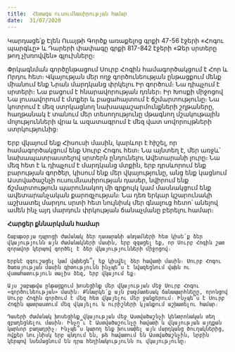 ```yaml
---
title:  Հետագա ուսումնասիրության համար
date:  31/07/2020
---
```


Կարդացե՛ք Էլեն Ուայթի Գործք առաքելոց գրքի 47-56 էջերի «Հոգու պարգևը» և Դարերի փափագը գրքի 817-842 էջերի «Ձեր սրտերը թող չխռովվեն» գլուխները։

Փրկագնման գործընթացում Սուրբ Հոգին համագործակցում է Հոր և Որդու հետ։ Վկայության մեր ողջ գործունեության ընթացքում մենք միանում ենք Նրան մարդկանց փրկելու Իր գործում։ Նա դիպչում է սրտերի։ Նա բացում է հնարավորության դռներ։ Իր Խոսքի միջոցով Նա լուսավորում է մտքեր և բացահայտում է ճշմարտությունը։ Նա կոտրում է մեզ ստրկացնող նախապաշարմունքների շղթաները, հաղթանակ է տանում մեր տեսողությունը մթագնող մշակութային մոլությունների վրա և ազատագրում է մեզ վատ սովորույթների ստրկությունից։

Երբ վկայում ենք Հիսուսի մասին, կարևոր է հիշել, որ համագործակցում ենք Սուրբ Հոգու հետ։ Նա այնտեղ է, մեր առջև՝ նախապատրաստելով սրտերն ընդունելու Ավետարանի լուրը։ Նա մեզ հետ է և դիպչում է մարդկանց մտքին, երբ դրսևորում ենք բարության գործեր, կիսում ենք մեր վկայությունը, անց ենք կացնում Աստվածաշնչի ուսումնասիրության դասեր, նվիրում ենք ճշմարտություն պարունակող մի գրքույկ կամ մասնակցում ենք ավետարանչական քարոզչության։ Նա դեռ երկար կշարունակի աշխատել մարդու սրտի հետ նույնիսկ մեր գնալուց հետո՝ անելով ամեն ինչ այդ մարդուն փրկության ճանաչմանը բերելու համար։

**Հարցեր քննարկման համար**

`Շաբաթօրյա դպրոցի ժամանակ ձեր դասարանի անդամների հետ կիսե՛ք ձեր վկայությունն այն ժամանակների մասին, երբ զգացել եք, որ Սուրբ Հոգին շատ զորավոր կերպով գործել է ձեր վկայությունների միջոցով։`

`Երբևէ զգուշացել կամ վախեցե՞լ եք կիսվել ձեր հավատի մասին։ Սուրբ Հոգու ծառայության մասին գիտությունն ինչպե՞ս է նվազեցնում վախն ու վստահատություն տալիս ձեզ, երբ վկայում եք։`

`Այս շաբաթվա ընթացքում խոսեցինք մեր վկայության մեջ Սուրբ Հոգու «գործունեության» մասին։ Քննարկե՛ք այն բազմատեսակ ճանապարհները, որոնցով Սուրբ Հոգին գործում է մեզ հետ վկայելու մեր ջանքերում։ Ինչպե՞ս է Սուրբ Հոգին պատրաստում մեզ վկայելու և ուրիշների կյանքում աշխատելու համար։`

`Դասերի ժամանակ խոսեցինք վկայության մեջ Աստվածաշնչի կենտրոնական տեղ զբաղեցնելու մասին։ Ինչո՞ւ է Աստվածաշունչը հավատի և վկայության այդքան կարևոր բաղադրիչ։ Ինչպե՞ս կարող ենք խուսափել այն մարդկանց ծուղակներից, ովքեր նույնիսկ երբ պնդում են, թե հավատում են Աստվածաշնչին, նրբին կերպով նսեմացնում են դրա հեղինակությունն ու վկայությունը։`